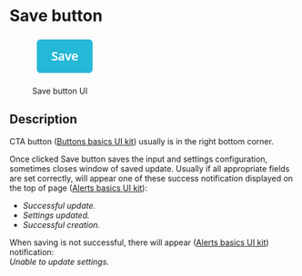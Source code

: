 # Save button

<figure><img src="../../../.gitbook/assets/image (7) (1).png" alt="Save Button UI"><figcaption><p>Save button UI</p></figcaption></figure>

## Description

CTA button ([Buttons basics UI kit](https://build.prestashop.com/prestashop-ui-kit/?path=/story/buttons--basics)) usually is in the right bottom corner.&#x20;

Once clicked Save button saves the input and settings configuration, sometimes closes window of saved update. Usually if all appropriate fields are set correctly, will appear one of these success notification displayed on the top of page ([Alerts basics UI kit](https://build.prestashop.com/prestashop-ui-kit/?path=/story/alerts--basics)):&#x20;

* _Successful update._
* _Settings updated._
* _Successful creation._

When saving is not successful, there will appear ([Alerts basics UI kit](https://build.prestashop.com/prestashop-ui-kit/?path=/story/alerts--basics)) notification:\
_Unable to update settings._
